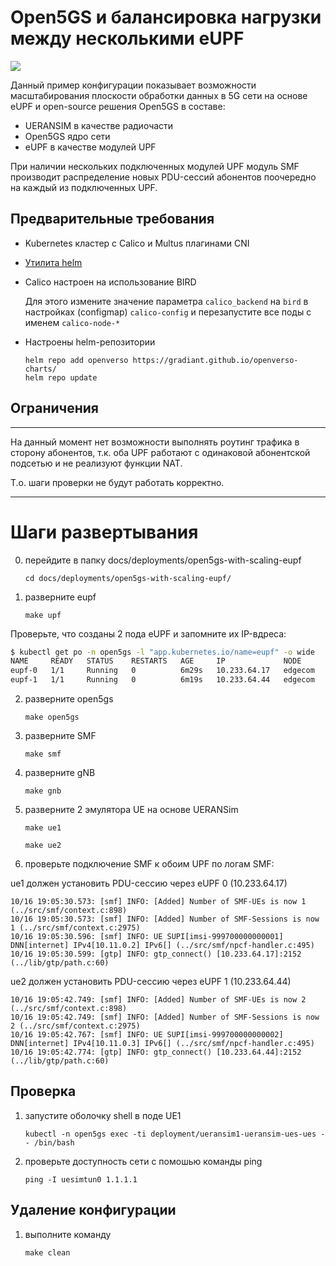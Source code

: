 # Open5GS и балансировка нагрузки между несколькими eUPF

![](./schema.png)

Данный пример конфигурации показывает возможности масштабирования плоскости обработки данных в 5G сети на основе eUPF и open-source решения Open5GS в составе:
- UERANSIM в качестве радиочасти
- Open5GS ядро сети
- eUPF в качестве модулей UPF

При наличии нескольких подключенных модулей UPF модуль SMF производит распределение новых PDU-сессий абонентов поочередно на каждый из подключенных UPF.

## Предварительные требования

- Kubernetes кластер с Calico и Multus плагинами CNI
- [Утилита helm](https://helm.sh/docs/intro/install/)
- Calico настроен на использование BIRD

    Для этого измените значение параметра `calico_backend` на `bird` в настройках (configmap) `calico-config` и перезапустите все поды с именем `calico-node-*`

- Настроены helm-репозитории

    ```
    helm repo add openverso https://gradiant.github.io/openverso-charts/
    helm repo update
    ```

## Ограничения

---

На данный момент нет возможности выполнять роутинг трафика в сторону абонентов, т.к. оба UPF работают с одинаковой абонентской подсетью и не реализуют функции NAT.

Т.о. шаги проверки не будут работать корректно.

---

# Шаги развертывания

0. перейдите в папку docs/deployments/open5gs-with-scaling-eupf

    `cd docs/deployments/open5gs-with-scaling-eupf/`

1. разверните eupf

    `make upf`

Проверьте, что созданы 2 пода eUPF и запомните их IP-вдреса:

```bash
$ kubectl get po -n open5gs -l "app.kubernetes.io/name=eupf" -o wide
NAME     READY   STATUS    RESTARTS   AGE     IP             NODE      NOMINATED NODE   READINESS GATES
eupf-0   1/1     Running   0          6m29s   10.233.64.17   edgecom   <none>           <none>
eupf-1   1/1     Running   0          6m19s   10.233.64.44   edgecom   <none>           <none>
```

2. разверните open5gs

    `make open5gs`

3. разверните SMF

    `make smf`

4. разверните gNB

    `make gnb`

5. разверните 2 эмулятора UE на основе UERANSim

    `make ue1`

    `make ue2`


6. проверьте подключение SMF к обоим UPF по логам SMF:

ue1 должен установить PDU-сессию через eUPF 0 (10.233.64.17)

```
10/16 19:05:30.573: [smf] INFO: [Added] Number of SMF-UEs is now 1 (../src/smf/context.c:898)
10/16 19:05:30.573: [smf] INFO: [Added] Number of SMF-Sessions is now 1 (../src/smf/context.c:2975)
10/16 19:05:30.596: [smf] INFO: UE SUPI[imsi-999700000000001] DNN[internet] IPv4[10.11.0.2] IPv6[] (../src/smf/npcf-handler.c:495)
10/16 19:05:30.599: [gtp] INFO: gtp_connect() [10.233.64.17]:2152 (../lib/gtp/path.c:60)
```

ue2 должен установить PDU-сессию через eUPF 1 (10.233.64.44)

```
10/16 19:05:42.749: [smf] INFO: [Added] Number of SMF-UEs is now 2 (../src/smf/context.c:898)
10/16 19:05:42.749: [smf] INFO: [Added] Number of SMF-Sessions is now 2 (../src/smf/context.c:2975)
10/16 19:05:42.767: [smf] INFO: UE SUPI[imsi-999700000000002] DNN[internet] IPv4[10.11.0.3] IPv6[] (../src/smf/npcf-handler.c:495)
10/16 19:05:42.774: [gtp] INFO: gtp_connect() [10.233.64.44]:2152 (../lib/gtp/path.c:60)
```

## Проверка

1. запустите оболочку shell в поде UE1

    `kubectl -n open5gs exec -ti deployment/ueransim1-ueransim-ues-ues -- /bin/bash`

2. проверьте доступность сети с помошью команды ping

    `ping -I uesimtun0 1.1.1.1`

## Удаление конфигурации

1. выполните команду

    `make clean`